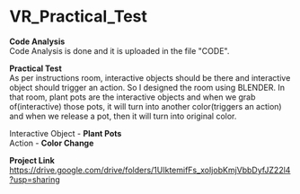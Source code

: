 # VR_Practical_Test
**Code Analysis**
<br>
Code Analysis is done and it is uploaded in the file "CODE".

**Practical Test**
<br>
As per instructions room, interactive objects should be there and interactive object should trigger an action. So I designed the room using BLENDER. In that room, plant pots are the interactive objects and when we grab of(interactive) those pots, it will turn into another color(triggers an action) and when we release a pot, then it will turn into original color. 

Interactive Object - **Plant Pots**
<br>
            Action - **Color Change**

**Project Link**
<br>
https://drive.google.com/drive/folders/1UIktemifFs_xoIjobKmjVbbDyfJZ22l4?usp=sharing
